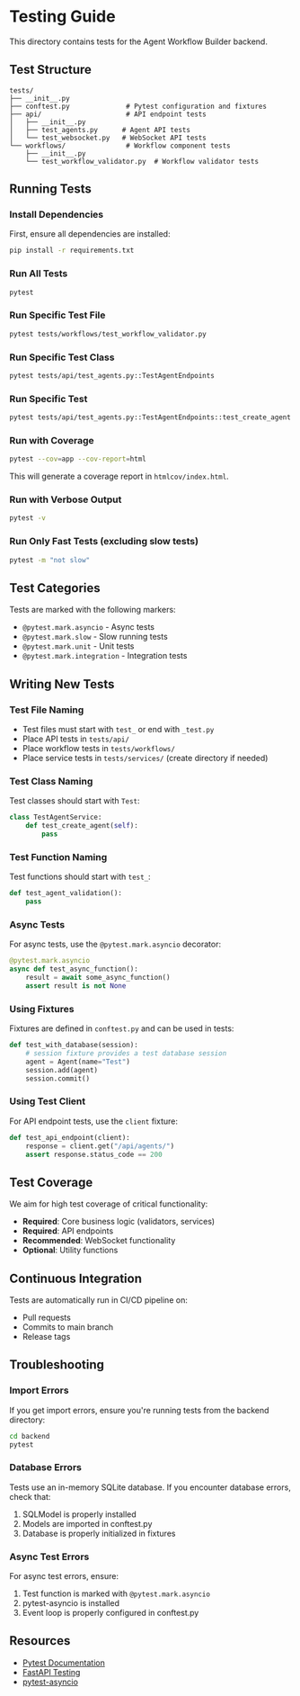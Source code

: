 # Testing Guide

This directory contains tests for the Agent Workflow Builder backend.

## Test Structure

```
tests/
├── __init__.py
├── conftest.py              # Pytest configuration and fixtures
├── api/                     # API endpoint tests
│   ├── __init__.py
│   ├── test_agents.py      # Agent API tests
│   └── test_websocket.py   # WebSocket API tests
└── workflows/               # Workflow component tests
    ├── __init__.py
    └── test_workflow_validator.py  # Workflow validator tests
```

## Running Tests

### Install Dependencies

First, ensure all dependencies are installed:

```bash
pip install -r requirements.txt
```

### Run All Tests

```bash
pytest
```

### Run Specific Test File

```bash
pytest tests/workflows/test_workflow_validator.py
```

### Run Specific Test Class

```bash
pytest tests/api/test_agents.py::TestAgentEndpoints
```

### Run Specific Test

```bash
pytest tests/api/test_agents.py::TestAgentEndpoints::test_create_agent
```

### Run with Coverage

```bash
pytest --cov=app --cov-report=html
```

This will generate a coverage report in `htmlcov/index.html`.

### Run with Verbose Output

```bash
pytest -v
```

### Run Only Fast Tests (excluding slow tests)

```bash
pytest -m "not slow"
```

## Test Categories

Tests are marked with the following markers:

- `@pytest.mark.asyncio` - Async tests
- `@pytest.mark.slow` - Slow running tests
- `@pytest.mark.unit` - Unit tests
- `@pytest.mark.integration` - Integration tests

## Writing New Tests

### Test File Naming

- Test files must start with `test_` or end with `_test.py`
- Place API tests in `tests/api/`
- Place workflow tests in `tests/workflows/`
- Place service tests in `tests/services/` (create directory if needed)

### Test Class Naming

Test classes should start with `Test`:

```python
class TestAgentService:
    def test_create_agent(self):
        pass
```

### Test Function Naming

Test functions should start with `test_`:

```python
def test_agent_validation():
    pass
```

### Async Tests

For async tests, use the `@pytest.mark.asyncio` decorator:

```python
@pytest.mark.asyncio
async def test_async_function():
    result = await some_async_function()
    assert result is not None
```

### Using Fixtures

Fixtures are defined in `conftest.py` and can be used in tests:

```python
def test_with_database(session):
    # session fixture provides a test database session
    agent = Agent(name="Test")
    session.add(agent)
    session.commit()
```

### Using Test Client

For API endpoint tests, use the `client` fixture:

```python
def test_api_endpoint(client):
    response = client.get("/api/agents/")
    assert response.status_code == 200
```

## Test Coverage

We aim for high test coverage of critical functionality:

- **Required**: Core business logic (validators, services)
- **Required**: API endpoints
- **Recommended**: WebSocket functionality
- **Optional**: Utility functions

## Continuous Integration

Tests are automatically run in CI/CD pipeline on:

- Pull requests
- Commits to main branch
- Release tags

## Troubleshooting

### Import Errors

If you get import errors, ensure you're running tests from the backend directory:

```bash
cd backend
pytest
```

### Database Errors

Tests use an in-memory SQLite database. If you encounter database errors, check that:

1. SQLModel is properly installed
2. Models are imported in conftest.py
3. Database is properly initialized in fixtures

### Async Test Errors

For async test errors, ensure:

1. Test function is marked with `@pytest.mark.asyncio`
2. pytest-asyncio is installed
3. Event loop is properly configured in conftest.py

## Resources

- [Pytest Documentation](https://docs.pytest.org/)
- [FastAPI Testing](https://fastapi.tiangolo.com/tutorial/testing/)
- [pytest-asyncio](https://pytest-asyncio.readthedocs.io/)
